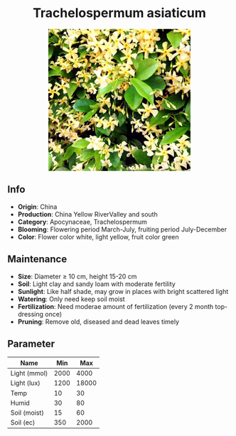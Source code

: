 <h1 align='center'>Trachelospermum asiaticum</h1>
<p align="center">
    <img 
        align='center'
        width='320'
        src="../images/trachelospermum asiaticum.png" 
        alt='Trachelospermum asiaticum' />
</p>

## Info

 - **Origin**: China
 - **Production**: China Yellow RiverValley and south
 - **Category**: Apocynaceae, Trachelospermum
 - **Blooming**: Flowering period March-July, fruiting period July-December
 - **Color**: Flower color white, light yellow, fruit color green

## Maintenance

 - **Size**: Diameter ≥ 10 cm, height 15-20 cm
 - **Soil**: Light clay and sandy loam with moderate fertility
 - **Sunlight**: Like half shade, may grow in places with bright scattered light
 - **Watering**: Only need keep soil moist
 - **Fertilization**: Need moderae amount of fertilization (every 2 month top-dressing once)
 - **Pruning**: Remove old, diseased and dead leaves timely

## Parameter

| Name         | Min  | Max   |
|--------------|------|-------|
| Light (mmol) | 2000 | 4000  |
| Light (lux)  | 1200 | 18000 |
| Temp         | 10    | 30    |
| Humid        | 30   | 80    |
| Soil (moist) | 15   | 60    |
| Soil (ec)    | 350  | 2000  |